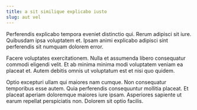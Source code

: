 ```yaml
---
title: a sit similique explicabo iusto
slug: aut vel
---
```


Perferendis explicabo tempora eveniet distinctio qui. Rerum adipisci sit iure. Quibusdam ipsa voluptatem et. Ipsam animi explicabo adipisci sint perferendis sit numquam dolorem error.

Facere voluptates exercitationem. Nulla et assumenda libero consequatur commodi eligendi velit. Et ab minima minima modi voluptatem veniam ea placeat et. Autem debitis omnis ut voluptatum est et nisi quo quidem.

Optio excepturi ullam qui maiores nam cumque. Non consequatur temporibus esse autem. Quia perferendis consequuntur mollitia placeat. Et placeat aperiam doloremque maiores iure ipsam. Asperiores sapiente ut earum repellat perspiciatis non. Dolorem sit optio facilis.
